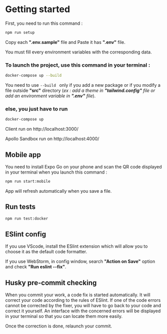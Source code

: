 # Getting started

First, you need to run this command :

```sh
npm run setup
```

Copy each **".env.sample"** file and Paste it has **".env"** file.

You must fill every environment variables with the corresponding data.

### To launch the project, use this command in your terminal :

```sh
docker-compose up --build
```

You need to use ```--build ``` only if you add a new package or if you modify a file outside **"src"** directory (*ex :
add a theme in **"tailwind.config"** file or add an environment variable in **".env"** file*).

### else, you just have to run

```sh
docker-compose up
```

Client run on http://localhost:3000/

Apollo Sandbox run on http://localhost:4000/

## Mobile app

You need to install Expo Go on your phone and scan the QR code displayed in your terminal when you launch this command :

```sh
npm run start:mobile
```

App will refresh automatically when you save a file.

## Run tests

```sh
npm run test:docker
```

## ESlint config

If you use VScode, install the ESlint extension which will allow you to choose it as the default code formatter.

If you use WebStorm, in config window, search **"Action on Save"** option and check **"Run eslint --fix"**.

## Husky pre-commit checking

When you commit your work, a code fix is started automatically. It will correct your code according to the
rules of ESlint. If one of the code errors cannot be corrected by the fixer, you will have to go back to your
code and correct it yourself. An interface with the concerned errors will be displayed in your terminal so that you can
locate them more easily.

Once the correction is done, relaunch your commit.

